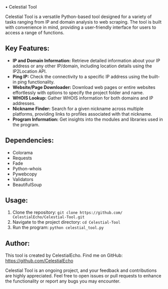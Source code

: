 
<summary>• Celestial Tool</summary>

Celestial Tool is a versatile Python-based tool designed for a variety of tasks ranging from IP and domain analysis to web scraping. The tool is built with convenience in mind, providing a user-friendly interface for users to access a range of functions.

## Key Features:
- **IP and Domain Information:** Retrieve detailed information about your IP address or any other IP/domain, including location details using the IP2Location API.
- **Ping IP:** Check the connectivity to a specific IP address using the built-in ping functionality.
- **Website/Page Downloader:** Download web pages or entire websites effortlessly with options to specify the project folder and name.
- **WHOIS Lookup:** Gather WHOIS information for both domains and IP addresses.
- **Nickname Finder:** Search for a given nickname across multiple platforms, providing links to profiles associated with that nickname.
- **Program Information:** Get insights into the modules and libraries used in the program.

## Dependencies:
- Colorama
- Requests
- Fade
- Python-whois
- Pywebcopy
- Validators
- BeautifulSoup

## Usage:
1. Clone the repository: `git clone https://github.com/СelestialEcho/Celestial-Tool.git`
2. Navigate to the project directory: `cd Celestial-Tool`
3. Run the program: `python celestial_tool.py`

## Author:
This tool is created by CelestialEcho. Find me on GitHub: https://github.com/CelestialEcho

Celestial Tool is an ongoing project, and your feedback and contributions are highly appreciated. Feel free to open issues or pull requests to enhance the functionality or report any bugs you may encounter.



